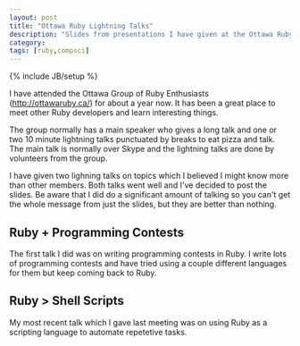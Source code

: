 ```yaml
---
layout: post
title: "Ottawa Ruby Lightning Talks"
description: "Slides from presentations I have given at the Ottawa Ruby Group."
category: 
tags: [ruby,compsci]
---
```

{% include JB/setup %}

I have attended the Ottawa Group of Ruby Enthusiasts (<http://ottawaruby.ca/>) for
about a year now. It has been a great place to meet other Ruby developers and
learn interesting things.

The group normally has a main speaker who gives a long talk and one or two 10 minute
lightning talks punctuated by breaks to eat pizza and talk. The main talk is
normally over Skype and the lightning talks are done by volunteers from the group.

I have given two lighning talks on topics which I believed I might know more
than other members. Both talks went well and I've decided to post the slides.
Be aware that I did do a significant amount of talking so you can't get the
whole message from just the slides, but they are better than nothing.

## Ruby + Programming Contests

The first talk I did was on writing programming contests in Ruby. I write lots
of programming contests and have tried using a couple different languages for
them but keep coming back to Ruby.

<script async="1" class="speakerdeck-embed" data-id="e41bf2e052d60130a4381231380e9e6b" data-ratio="1.33333333333333" src="//speakerdeck.com/assets/embed.js">
</script>

## Ruby > Shell Scripts

My most recent talk which I gave last meeting was on using Ruby as a scripting
language to automate repetetive tasks.

<script async="1" class="speakerdeck-embed" data-id="926bb4f052d60130870722000a1c41cd" data-ratio="1.33333333333333" src="//speakerdeck.com/assets/embed.js">
</script>
